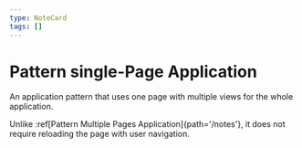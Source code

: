 ```yaml
---
type: NoteCard
tags: []
---
```


# Pattern single-Page Application
An application pattern that uses one page with multiple views for the whole application.

Unlike :ref[Pattern Multiple Pages Application]{path='/notes'}, it does not require reloading the page with user navigation.